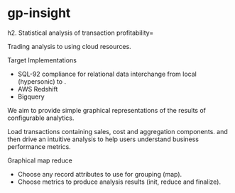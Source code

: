 gp-insight
===============

h2. Statistical analysis of transaction profitability=


Trading analysis to using cloud resources.

Target Implementations

* SQL-92 compliance for relational data interchange from local (hypersonic) to  . 
* AWS Redshift
* Bigquery

We aim to provide simple graphical representations of the results of configurable analytics.

Load transactions containing sales, cost and aggregation components. and then 
drive an intuitive analysis to help users understand business performance metrics.


Graphical map reduce
* Choose any record attributes to use for grouping (map).
* Choose metrics to produce analysis results (init, reduce and finalize).


